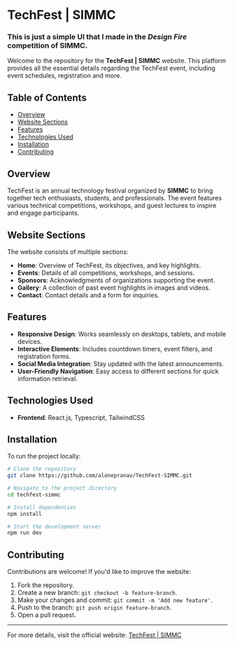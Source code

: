 # TechFest | SIMMC

### This is just a simple UI that I made in the *Design Fire* competition of SIMMC. 

Welcome to the repository for the **TechFest | SIMMC** website. This platform provides all the essential details regarding the TechFest event, including event schedules, registration and more.

## Table of Contents
- [Overview](#overview)
- [Website Sections](#website-sections)
- [Features](#features)
- [Technologies Used](#technologies-used)
- [Installation](#installation)
- [Contributing](#contributing)

## Overview
TechFest is an annual technology festival organized by **SIMMC** to bring together tech enthusiasts, students, and professionals. The event features various technical competitions, workshops, and guest lectures to inspire and engage participants.

## Website Sections
The website consists of multiple sections:

- **Home**: Overview of TechFest, its objectives, and key highlights.
- **Events**: Details of all competitions, workshops, and sessions.
- **Sponsors**: Acknowledgments of organizations supporting the event.
- **Gallery**: A collection of past event highlights in images and videos.
- **Contact**: Contact details and a form for inquiries.

## Features
- **Responsive Design**: Works seamlessly on desktops, tablets, and mobile devices.
- **Interactive Elements**: Includes countdown timers, event filters, and registration forms.
- **Social Media Integration**: Stay updated with the latest announcements.
- **User-Friendly Navigation**: Easy access to different sections for quick information retrieval.

## Technologies Used
- **Frontend**: React.js, Typescript, TailwindCSS

## Installation
To run the project locally:

```bash
# Clone the repository
git clone https://github.com/alonepranav/TechFest-SIMMC.git

# Navigate to the project directory
cd techfest-simmc

# Install dependencies
npm install

# Start the development server
npm run dev
```

## Contributing
Contributions are welcome! If you'd like to improve the website:

1. Fork the repository.
2. Create a new branch: `git checkout -b feature-branch`.
3. Make your changes and commit: `git commit -m 'Add new feature'`.
4. Push to the branch: `git push origin feature-branch`.
5. Open a pull request.

---

For more details, visit the official website: [TechFest | SIMMC](https://techfest-simmc.netlify.app/)

